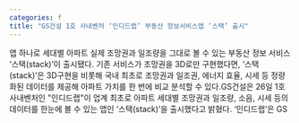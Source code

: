```yaml
---
categories: f
title: "GS건설 1호 사내벤처 ‘인디드랩’ 부동산 정보서비스앱 ‘스택’ 출시"
---
```

앱 하나로 세대별 아파트 실제 조망권과 일조량을 그대로 볼 수 있는 부동산 정보 서비스 ‘스택(stack)’이 출시됐다. 기존 서비스가 조망권을 3D로만 구현했다면, ‘스택(stack)’은 3D구현을 비롯해 국내 최초로 조망권과 일조권, 에너지 효율, 시세 등 정량화된 데이터를 제공해 아파트 가치를 한 번에 비교 분석할 수 있다.GS건설은 26일 1호 사내벤처인 "인디드랩"이 업계 최초로 아파트 세대별 조망권과 일조량, 소음, 시세 등의 데이터를 한눈에 볼 수 있는 앱인 ‘스택(stack)’을 출시했다고 밝혔다. ‘인디드랩’은 GS